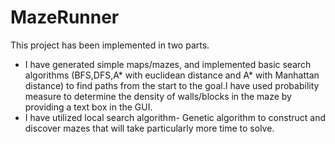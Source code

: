 # MazeRunner
This project has been implemented in two parts.
* I have generated simple maps/mazes, and implemented basic search algorithms (BFS,DFS,A* with euclidean distance and A* with Manhattan distance) to find paths from the start to the goal.I have used probability measure to determine the density of walls/blocks in the maze by providing a text box in the GUI.
* I have utilized local search algorithm- Genetic algorithm to construct and discover mazes that will take particularly more time to solve.
